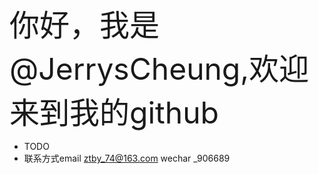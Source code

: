 

<font size=11>你好，我是@JerrysCheung,欢迎来到我的github</font>
- TODO
- 联系方式email ztby_74@163.com wechar _906689

